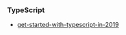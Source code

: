 ### TypeScript

- [get-started-with-typescript-in-2019](https://dev.to/robertcoopercode/get-started-with-typescript-in-2019-6hd)
